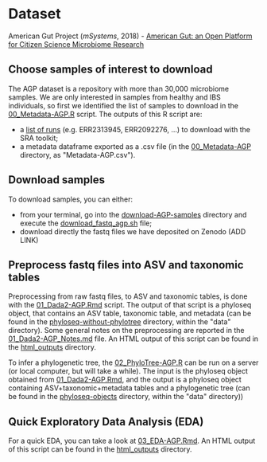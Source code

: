 # Dataset
American Gut Project (_mSystems_, 2018) - [American Gut: an Open Platform for Citizen Science Microbiome Research][1]

[1]: https://journals.asm.org/doi/full/10.1128/mSystems.00031-18#DC1


## Choose samples of interest to download

The AGP dataset is a repository with more than 30,000 microbiome samples. We are only interested in samples from healthy and IBS individuals, so first we identified the list of samples to download in the [00_Metadata-AGP.R](00_Metadata-AGP.R) script.
The outputs of this R script are:
- a [list of runs](download-samples/list_files.txt) (e.g. ERR2313945, ERR2092276, ...) to download with the SRA toolkit;
- a metadata dataframe exported as a .csv file (in the [00_Metadata-AGP](00_Metadata-AGP/) directory, as "Metadata-AGP.csv").


## Download samples

To download samples, you can either:
- from your terminal, go into the [download-AGP-samples](download-AGP-samples/) directory and execute the [download_fastq_agp.sh](download-samples/download_fastq_agp.sh) file;
- download directly the fastq files we have deposited on Zenodo (ADD LINK)


## Preprocess fastq files into ASV and taxonomic tables

Preprocessing from raw fastq files, to ASV and taxonomic tables, is done with the [01_Dada2-AGP.Rmd](01_Dada2-AGP.Rmd) script. The output of that script is a phyloseq object, that contains an ASV table, taxonomic table, and metadata (can be found in the [phyloseq-without-phylotree](../../../data/phyloseq-objects/phyloseq-without-phylotree/) directory, within the "data" directory). Some general notes on the preprocessing are reported in the [01_Dada2-AGP_Notes.md](01_Dada2-AGP_Notes.md) file. An HTML output of this script can be found in the [html_outputs](./html_outputs/) directory.

To infer a phylogenetic tree, the [02_PhyloTree-AGP.R](02_PhyloTree-AGP.R) can be run on a server (or local computer, but will take a while). The input is the phyloseq object obtained from [01_Dada2-AGP.Rmd](01_Dada2-AGP.Rmd), and the output is a phyloseq object containing ASV+taxonomic+metadata tables and a phylogenetic tree (can be found in the [phyloseq-objects](../../../data/phyloseq-objects/) directory, within the "data" directory))


## Quick Exploratory Data Analysis (EDA)

For a quick EDA, you can take a look at [03_EDA-AGP.Rmd](03_EDA-AGP.Rmd). An HTML output of this script can be found in the [html_outputs](./html_outputs/) directory.